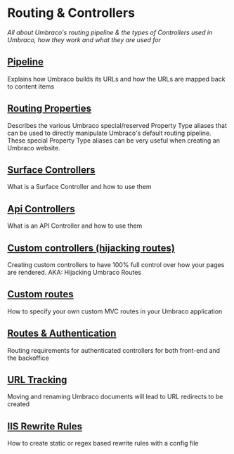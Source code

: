 # Routing & Controllers

_All about Umbraco's routing pipeline & the types of Controllers used in Umbraco, how they work and what they are used for_

## [Pipeline](Request-Pipeline/index.md)
Explains how Umbraco builds its URLs and how the URLs are mapped back to content items

## [Routing Properties](routing-properties.md)
Describes the various Umbraco special/reserved Property Type aliases that can be used to directly manipulate Umbraco's default routing pipeline. These special Property Type aliases can be very useful when creating an Umbraco website.

## [Surface Controllers](surface-controllers.md)
What is a Surface Controller and how to use them

## [Api Controllers](WebApi/index.md)
What is an API Controller and how to use them

## [Custom controllers (hijacking routes)](custom-controllers.md)
Creating custom controllers to have 100% full control over how your pages are rendered. AKA: Hijacking Umbraco Routes

## [Custom routes](custom-routes.md)
How to specify your own custom MVC routes in your Umbraco application

## [Routes & Authentication](Authorized/index.md)
Routing requirements for authenticated controllers for both front-end and the backoffice

## [URL Tracking](URL-Tracking/index.md)
Moving and renaming Umbraco documents will lead to URL redirects to be created

## [IIS Rewrite Rules](IISRewriteRules/index.md)
How to create static or regex based rewrite rules with a config file
